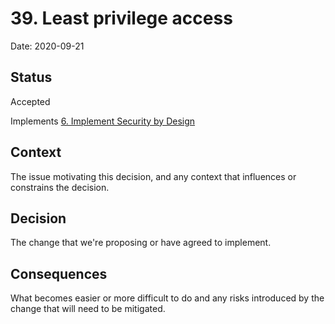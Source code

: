 # 39. Least privilege access

Date: 2020-09-21

## Status

Accepted

Implements [6. Implement Security by Design](0006-implement-security-by-design.md)

## Context

The issue motivating this decision, and any context that influences or constrains the decision.

## Decision

The change that we're proposing or have agreed to implement.

## Consequences

What becomes easier or more difficult to do and any risks introduced by the change that will need to be mitigated.
